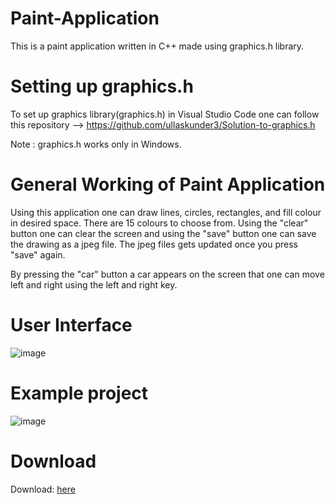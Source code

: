 # Paint-Application
This is a paint application written in C++ made using graphics.h library.

# Setting up graphics.h
To set up graphics library(graphics.h) in Visual Studio Code one can follow this repository -->
https://github.com/ullaskunder3/Solution-to-graphics.h

Note : graphics.h works only in Windows.

# General Working of Paint Application
Using this application one can draw lines, circles, rectangles, and fill colour in desired space.
There are 15 colours to choose from.
Using the "clear" button one can clear the screen and using the "save" button one can save the drawing as a jpeg file.
The jpeg files gets updated once you press "save" again.

By pressing the "car" button a car appears on the screen that one can move left and right using the left and right key.

# User Interface
![image](https://user-images.githubusercontent.com/79751075/232064716-14a93241-c530-49c3-8e59-200eac317d24.png)

# Example project
![image](https://user-images.githubusercontent.com/79751075/234507074-fc2baba8-d54e-4c54-a902-caef7b9b244a.png)

# Download
Download: [here](https://github.com/sahil19-19/Paint-Application/releases)
